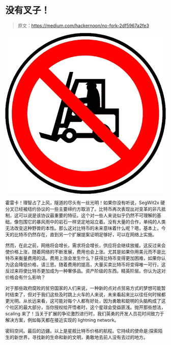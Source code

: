 # 没有叉子！

> 原文：<https://medium.com/hackernoon/no-fork-2df5967a2fe3>

![](img/b748e52a6a195cdee37fca81c5828665.png)

霍雷卡！理智占了上风，隧道的尽头有一丝光明！如果你没有听说，SegWit2x 硬分叉已经被纽约协议的一些主要缔约方取消了。比特币再次表现出对变革的非凡抵制，这可以说是该协议最重要的特征。这个对一些人来说似乎仍然不可理解的基础，像包围它的暴风雨中的岩石一样坚定地站立着。没有大量的合作，单纯的人类无法改变这种野兽的本性。那么这对比特币的未来意味着什么呢？嗯，基本上，今天的比特币仍然存在，直到另一个扩展提案证明足够好，可以在网络上实施。

然而，在此之前，网络将会增长，需求将会增长，供应将会继续放缓。这反过来会使价格上涨，随着网络的不断发展，费用也会上涨。尤其是如果你用美元而不是比特币来衡量费用的话。费用上涨会发生什么？获得比特币变得更加困难，如果你认为这会降低价格，请三思。随着费用的提高，大量买卖比特币将变得唯一可行，这反过来将使比特币更加成为一种奢侈品。资产阶级的东西。精英阶层。你认为这对价格会有什么影响？

对于那些政府腐败的贫穷国家的人们来说，一种新的点对点贸易方式的梦想可能暂时结束了，但对于我们这些及时跳上火车的人来说，未来看起来比以往任何时候都更光明。从长远来看，这可能对每个人都有好处，因为勇敢和聪明的头脑构成了这个社区的最大部分，当你授权给开悟者时，这个星球会受益匪浅。抛开那些想法，scaling 来了！当关于扩展的争论激烈进行时，我们英勇的开发人员花时间致力于解决方案，例如每天都在接近实现的 lightning network。

密码空间。最后的边疆。以上是星舰比特币价格的航程。它持续的使命是:探索陌生的新世界，寻找新的生命和新的文明，勇敢地去前人没有去过的地方。
